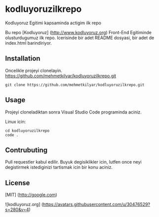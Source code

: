 # kodluyoruzilkrepo
Kodluyoruz Egitimi kapsaminda actigim ilk repo

Bu repo [Kodluyoruz] (http://www.kodluyoruz.org) Front-End Egitiminde olusturdugumuz ilk repo. Icerisinde bir adet README dosyasi, bir adet de index.html barindiriyor.

## Installation

Oncelikle projeyi clonelayin. https://github.com/mehmetkilyar/kodluyoruzilkrepo.git

```
git clone https://github.com/mehmetkilyar/kodluyoruzilkrepo.git
```

## Usage

Projeyi cloneladiktan sonra Visual Studio Code programinda aciniz.

Linux icin:

```
cd kodluyoruzilkrepo
code .
```

## Contrubuting
Pull requestler kabul edilir. Buyuk degisiklikler icin, lutfen once neyi degistirmek istediginizi tartismak icin bir konu aciniz.

## License

[MIT] (http://google.com)

![kodluyoruz.org] (https://avatars.githubusercontent.com/u/30476529?s=280&v=4)
